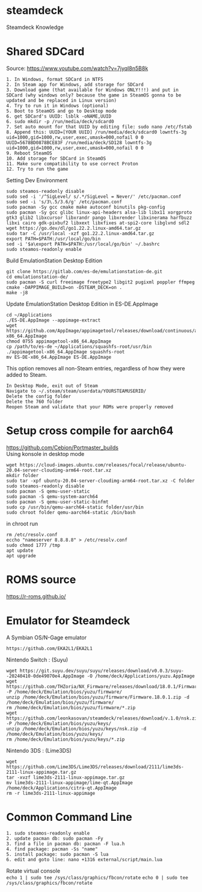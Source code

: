 # steamdeck
Steamdeck Knowledge

# Shared SDCard
Source: https://www.youtube.com/watch?v=7jyqI8n5B8k  
```
1. In Windows, format SDCard in NTFS
2. In Steam app for Windows, add storage for SDCard
3. Download game (that available for Windows ONLY!!!) and put in SDCard (why windows only? because the game in SteamOS gonna to be updated and be replaced in Linux version)
4. Try to run it in Windows (optional)
5. Boot to SteamOS and go to Desktop mode
6. get SDCard's UUID: lsblk -oNAME,UUID
6. sudo mkdir -p /run/media/deck/sdcard0
7. Set auto mount for that UUID by editing file: sudo nano /etc/fstab
8. Append this: UUID=[YOUR UUID] /run/media/deck/sdcard0 lowntfs-3g uid=1000,gid=1000,rw,user,exec,umask=000,nofail 0 0
UUID=5678BD0878BCE83F /run/media/deck/SD128 lowntfs-3g uid=1000,gid=1000,rw,user,exec,umask=000,nofail 0 0
9. Reboot SteamOS
10. Add storage for SDCard in SteamOS
11. Make sure compatibility to use correct Proton
12. Try to run the game
```

Setting Dev Environment
```
sudo steamos-readonly disable
sudo sed -i '/^SigLevel/ s/.*/SigLevel = Never/' /etc/pacman.conf
sudo sed -i 's/3\.5/3.6/g' /etc/pacman.conf
sudo pacman -Sy gcc cmake make autoconf binutils pkg-config
sudo pacman -Sy gcc glibc linux-api-headers alsa-lib libx11 xorgproto gtk3 glib2 libxcursor libxrandr pango libxrender libxinerama harfbuzz libxi cairo gdk-pixbuf2 libxext libxfixes at-spi2-core libglvnd sdl2
wget https://go.dev/dl/go1.22.2.linux-amd64.tar.gz
sudo tar -C /usr/local -xzf go1.22.2.linux-amd64.tar.gz
export PATH=$PATH:/usr/local/go/bin
sed -i '$a\export PATH=$PATH:/usr/local/go/bin' ~/.bashrc
sudo steamos-readonly enable
```

Build EmulationStation Desktop Edition  
```
git clone https://gitlab.com/es-de/emulationstation-de.git
cd emulationstation-de/
sudo pacman -S curl freeimage freetype2 libgit2 pugixml poppler ffmpeg
cmake -DAPPIMAGE_BUILD=on -DSTEAM_DECK=on .
make -j8
```

Update EmulationStation Desktop Edition in ES-DE.AppImage
```
cd ~/Applications
./ES-DE.AppImage --appimage-extract
wget https://github.com/AppImage/appimagetool/releases/download/continuous/appimagetool-x86_64.AppImage
chmod 0755 appimagetool-x86_64.AppImage
cp /path/to/es-de ~/Applications/squashfs-root/usr/bin
./appimagetool-x86_64.AppImage squashfs-root
mv ES-DE-x86_64.AppImage ES-DE.AppImage 
```

This option removes all non-Steam entries, regardless of how they were added to Steam.  
```
In Desktop Mode, exit out of Steam
Navigate to ~/.steam/steam/userdata/YOURSTEAMUSERID/
Delete the config folder
Delete the 760 folder
Reopen Steam and validate that your ROMs were properly removed
```

# Setup cross compile for aarch64
https://github.com/Cebion/Portmaster_builds  
Using konsole in desktop mode  
```
wget https://cloud-images.ubuntu.com/releases/focal/release/ubuntu-20.04-server-cloudimg-arm64-root.tar.xz
mkdir folder
sudo tar -xpf ubuntu-20.04-server-cloudimg-arm64-root.tar.xz -C folder
sudo steamos-readonly disable
sudo pacman -S qemu-user-static
sudo pacman -S qemu-system-aarch64
sudo pacman -S qemu-user-static-binfmt
sudo cp /usr/bin/qemu-aarch64-static folder/usr/bin
sudo chroot folder qemu-aarch64-static /bin/bash
```
in chroot run
```
rm /etc/resolv.conf
eccho "nameserver 8.8.8.8" > /etc/resolv.conf
sudo chmod 1777 /tmp
apt update
apt upgrade
```

# ROMS source
https://r-roms.github.io/  

# Emulator for Steamdeck
A Symbian OS/N-Gage emulator
```
https://github.com/EKA2L1/EKA2L1
```

Nintendo Switch : (Suyu)  
```
wget https://git.suyu.dev/suyu/suyu/releases/download/v0.0.3/suyu--20240410-0de49070e4.AppImage -O /home/deck/Applications/yuzu.AppImage
wget https://github.com/THZoria/NX_Firmware/releases/download/18.0.1/Firmware.18.0.1.zip -P /home/deck/Emulation/bios/yuzu/firmware/
unzip /home/deck/Emulation/bios/yuzu/firmware/Firmware.18.0.1.zip -d /home/deck/Emulation/bios/yuzu/firmware/
rm /home/deck/Emulation/bios/yuzu/firmware/*.zip
wget https://github.com/leonkasovan/steamdeck/releases/download/v.1.0/nsk.zip -P /home/deck/Emulation/bios/yuzu/keys/
unzip /home/deck/Emulation/bios/yuzu/keys/nsk.zip -d /home/deck/Emulation/bios/yuzu/keys/
rm /home/deck/Emulation/bios/yuzu/keys/*.zip
```

Nintendo 3DS : (Lime3DS)  
```
wget https://github.com/Lime3DS/Lime3DS/releases/download/2111/lime3ds-2111-linux-appimage.tar.gz
tar -xvzf lime3ds-2111-linux-appimage.tar.gz
mv lime3ds-2111-linux-appimage/lime-qt.AppImage /home/deck/Applications/citra-qt.AppImage
rm -r lime3ds-2111-linux-appimage
```

# Common Command Line
```
1. sudo steamos-readonly enable
2. update pacman db: sudo pacman -Fy 
3. find a file in pacman db: pacman -F lua.h
4. find package: pacman -Ss "name"
5. install package: sudo pacman -S lua
6. edit and goto line: nano +1316 external/script/main.lua
```

Rotate virtual console  
`echo 1 | sudo tee /sys/class/graphics/fbcon/rotate`
`echo 0 | sudo tee /sys/class/graphics/fbcon/rotate`
